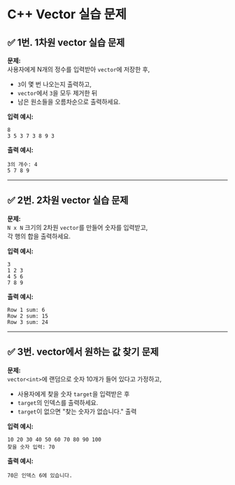 
# C++ Vector 실습 문제

## ✅ 1번. 1차원 vector 실습 문제
**문제:**  
사용자에게 N개의 정수를 입력받아 `vector`에 저장한 후,  
- `3`이 몇 번 나오는지 출력하고,  
- `vector`에서 `3`을 모두 제거한 뒤  
- 남은 원소들을 오름차순으로 출력하세요.

**입력 예시:**  
```
8
3 5 3 7 3 8 9 3
```

**출력 예시:**  
```
3의 개수: 4
5 7 8 9
```

---

## ✅ 2번. 2차원 vector 실습 문제
**문제:**  
`N x N` 크기의 2차원 `vector`를 만들어 숫자를 입력받고,  
각 행의 합을 출력하세요.

**입력 예시:**  
```
3
1 2 3
4 5 6
7 8 9
```

**출력 예시:**  
```
Row 1 sum: 6
Row 2 sum: 15
Row 3 sum: 24
```

---

## ✅ 3번. vector에서 원하는 값 찾기 문제
**문제:**  
`vector<int>`에 랜덤으로 숫자 10개가 들어 있다고 가정하고,  
- 사용자에게 찾을 숫자 `target`을 입력받은 후  
- `target`의 인덱스를 출력하세요.  
- `target`이 없으면 "찾는 숫자가 없습니다." 출력

**입력 예시:**  
```
10 20 30 40 50 60 70 80 90 100
찾을 숫자 입력: 70
```

**출력 예시:**  
```
70은 인덱스 6에 있습니다.
```
